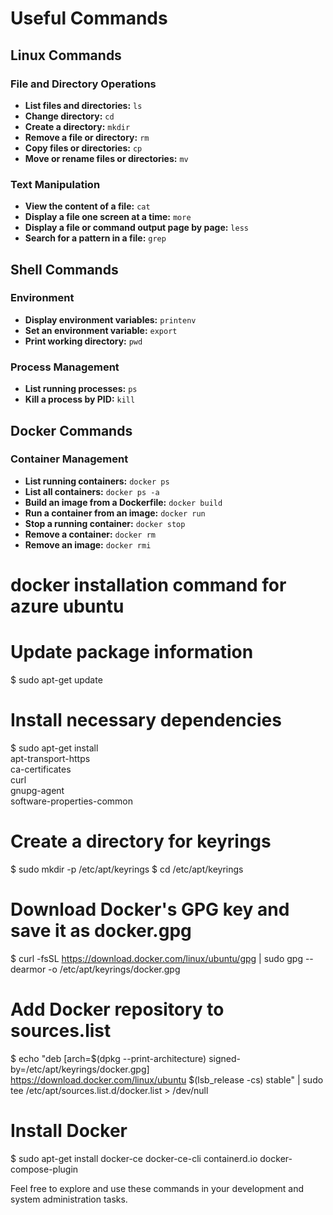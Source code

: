 # Useful Commands

## Linux Commands

### File and Directory Operations

- **List files and directories:** `ls`
- **Change directory:** `cd`
- **Create a directory:** `mkdir`
- **Remove a file or directory:** `rm`
- **Copy files or directories:** `cp`
- **Move or rename files or directories:** `mv`

### Text Manipulation

- **View the content of a file:** `cat`
- **Display a file one screen at a time:** `more`
- **Display a file or command output page by page:** `less`
- **Search for a pattern in a file:** `grep`

## Shell Commands

### Environment

- **Display environment variables:** `printenv`
- **Set an environment variable:** `export`
- **Print working directory:** `pwd`

### Process Management

- **List running processes:** `ps`
- **Kill a process by PID:** `kill`

## Docker Commands

### Container Management

- **List running containers:** `docker ps`
- **List all containers:** `docker ps -a`
- **Build an image from a Dockerfile:** `docker build`
- **Run a container from an image:** `docker run`
- **Stop a running container:** `docker stop`
- **Remove a container:** `docker rm`
- **Remove an image:** `docker rmi`


# docker installation command for azure ubuntu

# Update package information
$ sudo apt-get update

# Install necessary dependencies
$ sudo apt-get install \
    apt-transport-https \
    ca-certificates \
    curl \
    gnupg-agent \
    software-properties-common

# Create a directory for keyrings
$ sudo mkdir -p /etc/apt/keyrings
$ cd /etc/apt/keyrings

# Download Docker's GPG key and save it as docker.gpg
$ curl -fsSL https://download.docker.com/linux/ubuntu/gpg | sudo gpg --dearmor -o /etc/apt/keyrings/docker.gpg

# Add Docker repository to sources.list
$ echo "deb [arch=$(dpkg --print-architecture) signed-by=/etc/apt/keyrings/docker.gpg] https://download.docker.com/linux/ubuntu $(lsb_release -cs) stable" | sudo tee /etc/apt/sources.list.d/docker.list > /dev/null

# Install Docker
$ sudo apt-get install docker-ce docker-ce-cli containerd.io docker-compose-plugin



Feel free to explore and use these commands in your development and system administration tasks.
